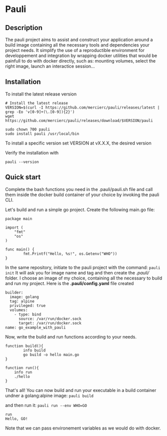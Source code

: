 Pauli
=====

Description
-----------
The pauli project aims to assist and construct your application around a build image containing all the necessary tools and dependencies your project needs.
It simplify the use of a reproductible environment for developpement and integration by wrapping docker utilities that would be painfull to do with docker directly, such as: mounting volumes, select the right image, launch an interactice session...

Installation
-----------
To install the latest release version
```
# Install the latest release
VERSION=$(curl -I https://github.com/mercierc/pauli/releases/latest | grep -Eo 'v[0-9]+(\.[0-9]){2}')
wget https://github.com/mercierc/pauli/releases/download/$VERSION/pauli

sudo chown 700 pauli
sudo install pauli /usr/local/bin
```
To install a specific version set VERSION at vX.X.X, the desired version

Verify the installation with 
```
pauli --version
```

Quick start
---------
Complete the bash functions you need in the .pauli/pauli.sh file and call them inside the docker build container of your choice by invoking the pauli CLI. 

Let's build and run a simple go project. Create the following main.go file:
```
package main

import (
	"fmt"
	"os"
)

func main() {
        fmt.Printf("Hello, %s!", os.Getenv("WHO"))
}
```
In the same repository, initiate to the pauli project with the command:
`pauli init`
It will ask you for image name and tag and then create the _.pauli/_ folder. I choose an image of my choice, containing all the necessary to build and run my project. Here is the **.pauli/config.yaml** file created
```
builder:
  image: golang
  tag: alpine
  privileged: true
  volumes:
    - type: bind
      source: /var/run/docker.sock
      target: /var/run/docker.sock
name: go_example_with_pauli
```
Now, write the build and run functions according to your needs.
```
function build(){
		info build
		go build -o hello main.go
}

function run(){
    info run
    ./hello 
}
```
That's all! You can now build and run your executable in a build container undner a golang:alpine image:
`pauli build`

 and then run it:
`pauli run --env WHO=GO`

```
run 
Hello, GO!
```
Note that we can pass environement variables as we would do with docker.

